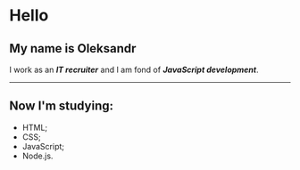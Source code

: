 # Hello

## My name is Oleksandr

I work as an **_*IT recruiter*_** and I am fond of **_*JavaScript development*_**.

---

## Now I'm studying:

-   HTML;
-   CSS;
-   JavaScript;
-   Node.js.
